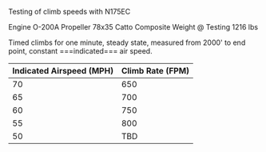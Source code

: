 
Testing of climb speeds with N175EC

Engine O-200A
Propeller 78x35 Catto Composite
Weight @ Testing 1216 lbs

Timed climbs for one minute, steady state, measured from 2000' to end point, constant ===indicated=== air speed.

| Indicated Airspeed (MPH) | Climb Rate (FPM) |
|-|-|
| 70 | 650 |
| 65 | 700 |
|60 | 750|
|55| 800 |
|50 | TBD |

